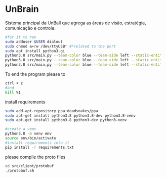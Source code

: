 # UnBrain
Sistema principal da UnBall que agrega as áreas de visão, estratégia, comunicação e controle.

```bash
#for it to run
sudo adduser $USER dialout
sudo chmod a+rw /dev/ttyUSB* #*related to the port
sudo apt install python3-gi
python3.8 src/main.py --team-color blue --team-side left --static-entities
python3.8 src/main.py --team-color blue --team-side left --static-entities --debug #for a debug mode
python3.8 src/main.py --team-color blue --team-side left --static-entities --referee #for a referee mode
```
To end the program please to 

```bash
ctrl + z
#and 
kill %1
```
install requirements

```bash
sudo add-apt-repository ppa:deadsnakes/ppa
sudo apt-get install python3.8 python3.8-dev python3.8-venv
sudo apt-get install python3.8 python3-dev python3-venv

#create a venv
python3.8 -m venv env
source env/bin/activate
#install requirements into it
pip install -r requirements.txt
```

please compile the proto files
```bash
cd src/client/protobuf
./protobuf.sh
```
